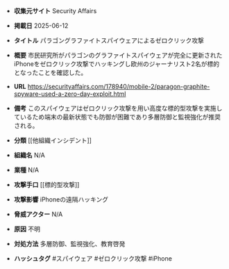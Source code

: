 - **収集元サイト**
Security Affairs

- **掲載日**
2025-06-12

- **タイトル**
パラゴングラファイトスパイウェアによるゼロクリック攻撃

- **概要**
市民研究所がパラゴンのグラファイトスパイウェアが完全に更新されたiPhoneをゼロクリック攻撃でハッキングし欧州のジャーナリスト2名が標的となったことを確認した。

- **URL**
https://securityaffairs.com/178940/mobile-2/paragon-graphite-spyware-used-a-zero-day-exploit.html

- **備考**
このスパイウェアはゼロクリック攻撃を用い高度な標的型攻撃を実施しているため端末の最新状態でも防御が困難であり多層防御と監視強化が推奨される。

- **分類**
[[他組織インシデント]]

- **組織名**
N/A

- **業種**
N/A

- **攻撃手口**
[[標的型攻撃]]

- **攻撃影響**
iPhoneの遠隔ハッキング

- **脅威アクター**
N/A

- **原因**
不明

- **対処方法**
多層防御、監視強化、教育啓発

- **ハッシュタグ**
#スパイウェア #ゼロクリック攻撃 #iPhone
